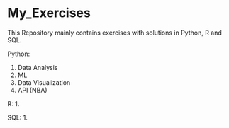 # My_Exercises

This Repository mainly contains exercises with solutions in Python, R and SQL. 

Python:
  1. Data Analysis
  2. ML 
  3. Data Visualization
  4. API (NBA)
  
R:
  1. 
  
  
SQL:
  1. 
